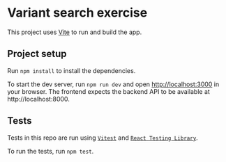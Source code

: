 # Variant search exercise

This project uses [Vite](https://vitejs.dev/) to run and build the app.

## Project setup

Run `npm install` to install the dependencies.

To start the dev server, run `npm run dev` and open [http://localhost:3000](http://localhost:3000) in your browser. The frontend expects the backend API to be available at http://localhost:8000.

## Tests

Tests in this repo are run using [`Vitest`](https://vitest.dev/) and [`React Testing Library`](https://testing-library.com/docs/react-testing-library/intro/).

To run the tests, run `npm test`.
